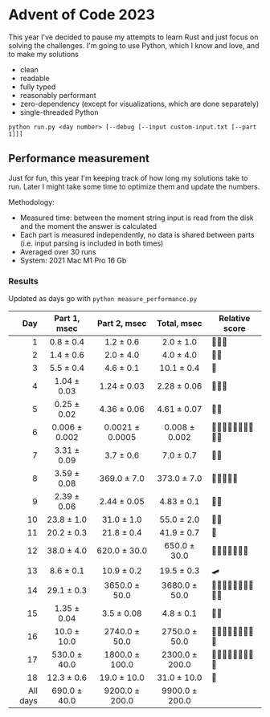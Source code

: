 # Advent of Code 2023

This year I've decided to pause my attempts to learn Rust and just focus on solving the challenges.
I'm going to use Python, which I know and love, and to make my solutions
- clean
- readable
- fully typed
- reasonably performant
- zero-dependency (except for visualizations, which are done separately)
- single-threaded Python

```shell
python run.py <day number> [--debug [--input custom-input.txt [--part 1]]]
```

## Performance measurement

Just for fun, this year I'm keeping track of how long my solutions take to run. Later I might take some time to
optimize them and update the numbers.

Methodology:
- Measured time: between the moment string input is read from the disk and the moment the answer is calculated
- Each part is measured independently, no data is shared between parts (i.e. input parsing is included in both times)
- Averaged over 30 runs
- System: 2021 Mac M1 Pro 16 Gb 

### Results

Updated as days go with `python measure_performance.py`

<!-- generated table start -->
**Day** | **Part 1**, msec | **Part 2**, msec | **Total**, msec | **Relative score**
---: | :---: | :---: | :---: | ---
1 | 0.8 ± 0.4 | 1.2 ± 0.6 | 2.0 ± 1.0 | 🚀🚀🚀
2 | 1.4 ± 0.6 | 2.0 ± 4.0 | 4.0 ± 4.0 | 🚀🚀
3 | 5.5 ± 0.4 | 4.6 ± 0.1 | 10.1 ± 0.4 | 🚀
4 | 1.04 ± 0.03 | 1.24 ± 0.03 | 2.28 ± 0.06 | 🚀🚀🚀
5 | 0.25 ± 0.02 | 4.36 ± 0.06 | 4.61 ± 0.07 | 🚀🚀
6 | 0.006 ± 0.002 | 0.0021 ± 0.0005 | 0.008 ± 0.002 | 🚀🚀🚀🚀🚀🚀🚀🚀🚀🚀
7 | 3.31 ± 0.09 | 3.7 ± 0.6 | 7.0 ± 0.7 | 🚀🚀
8 | 3.59 ± 0.08 | 369.0 ± 7.0 | 373.0 ± 7.0 | 🐢🐢🐢🐢🐢
9 | 2.39 ± 0.06 | 2.44 ± 0.05 | 4.83 ± 0.1 | 🚀🚀
10 | 23.8 ± 1.0 | 31.0 ± 1.0 | 55.0 ± 2.0 | 🐢🐢
11 | 20.2 ± 0.3 | 21.8 ± 0.4 | 41.9 ± 0.7 | 🐢
12 | 38.0 ± 4.0 | 620.0 ± 30.0 | 650.0 ± 30.0 | 🐢🐢🐢🐢🐢🐢🐢
13 | 8.6 ± 0.1 | 10.9 ± 0.2 | 19.5 ± 0.3 | 🛹
14 | 29.1 ± 0.3 | 3650.0 ± 50.0 | 3680.0 ± 50.0 | 🐢🐢🐢🐢🐢🐢🐢🐢🐢🐢
15 | 1.35 ± 0.04 | 3.5 ± 0.08 | 4.8 ± 0.1 | 🚀🚀
16 | 10.0 ± 10.0 | 2740.0 ± 50.0 | 2750.0 ± 50.0 | 🐢🐢🐢🐢🐢🐢🐢🐢🐢
17 | 530.0 ± 40.0 | 1800.0 ± 100.0 | 2300.0 ± 200.0 | 🐢🐢🐢🐢🐢🐢🐢🐢🐢
18 | 12.3 ± 0.6 | 19.0 ± 10.0 | 31.0 ± 10.0 | 🐢
All days | 690.0 ± 40.0 | 9200.0 ± 200.0 | 9900.0 ± 200.0 | 
<!-- generated table end -->
